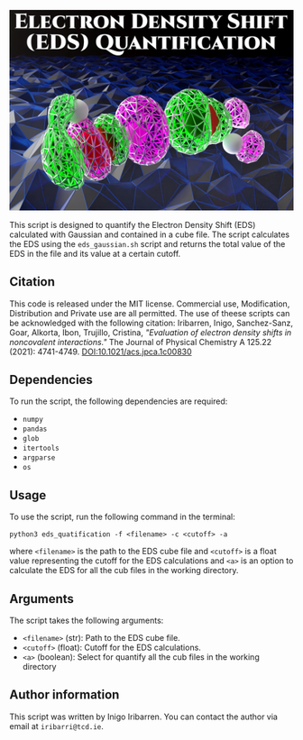 ![EDS quantification cover](./docs/cover.png)

This script is designed to quantify the Electron Density Shift (EDS) calculated with Gaussian and contained in a cube file. The script calculates the EDS using the `eds_gaussian.sh` script and returns the total value of the EDS in the file and its value at a certain cutoff.

## Citation

This code is released under the MIT license. Commercial use, Modification, Distribution and Private use are all permitted. 
The use of theese scripts can be acknowledged with the following citation: 
Iribarren, Inigo, Sanchez-Sanz, Goar, Alkorta, Ibon, Trujillo, Cristina, *"Evaluation of electron density shifts in noncovalent interactions."* The Journal of Physical Chemistry A 125.22 (2021): 4741-4749. [DOI:10.1021/acs.jpca.1c00830](https://pubs.acs.org/doi/full/10.1021/acs.jpca.1c00830)

## Dependencies

To run the script, the following dependencies are required:

- `numpy`
- `pandas`
- `glob`
- `itertools`
- `argparse`
- `os`

## Usage

To use the script, run the following command in the terminal:

```
python3 eds_quatification -f <filename> -c <cutoff> -a
```

where `<filename>` is the path to the EDS cube file and `<cutoff>` is a float value representing the cutoff for the EDS calculations and `<a>` is an option to calculate the EDS for all the cub files in the working directory.

## Arguments

The script takes the following arguments:

- `<filename>` (str): Path to the EDS cube file.
- `<cutoff>` (float): Cutoff for the EDS calculations.
- `<a>` (boolean): Select for quantify all the cub files in the working directory

## Author information

This script was written by Inigo Iribarren. You can contact the author via email at `iribarri@tcd.ie`.

